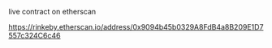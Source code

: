 live contract on etherscan 

https://rinkeby.etherscan.io/address/0x9094b45b0329A8FdB4a8B209E1D7557c324C6c46
